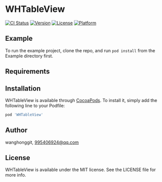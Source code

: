 # WHTableView

[![CI Status](https://img.shields.io/travis/wanghonggit/WHTableView.svg?style=flat)](https://travis-ci.org/wanghonggit/WHTableView)
[![Version](https://img.shields.io/cocoapods/v/WHTableView.svg?style=flat)](https://cocoapods.org/pods/WHTableView)
[![License](https://img.shields.io/cocoapods/l/WHTableView.svg?style=flat)](https://cocoapods.org/pods/WHTableView)
[![Platform](https://img.shields.io/cocoapods/p/WHTableView.svg?style=flat)](https://cocoapods.org/pods/WHTableView)

## Example

To run the example project, clone the repo, and run `pod install` from the Example directory first.

## Requirements

## Installation

WHTableView is available through [CocoaPods](https://cocoapods.org). To install
it, simply add the following line to your Podfile:

```ruby
pod 'WHTableView'
```

## Author

wanghonggit, 995406924@qq.com

## License

WHTableView is available under the MIT license. See the LICENSE file for more info.
